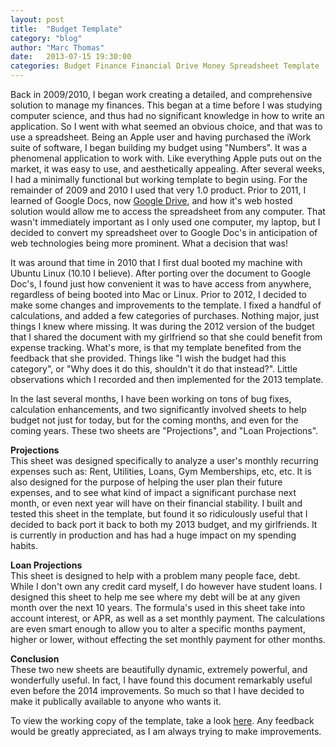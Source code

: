 ```yaml
---
layout: post
title:  "Budget Template"
category: "blog"
author: "Marc Thomas"
date:   2013-07-15 19:30:00
categories: Budget Finance Financial Drive Money Spreadsheet Template
---
```


Back in 2009/2010, I began work creating a detailed, and comprehensive solution to manage my finances. This began at a time before I was studying computer science, and thus had no significant knowledge in how to write an application. So I went with what seemed an obvious choice, and that was to use a spreadsheet. Being an Apple user and having purchased the iWork suite of software, I began building my budget using "Numbers". It was a phenomenal application to work with. Like everything Apple puts out on the market, it was easy to use, and aesthetically appealing. After several weeks, I had a minimally functional but working template to begin using. For the remainder of 2009 and 2010 I used that very 1.0 product. Prior to 2011, I learned of Google Docs, now [Google Drive][1], and how it's web hosted solution would allow me to access the spreadsheet from any computer. That wasn't immediately important as I only used one computer, my laptop, but I decided to convert my spreadsheet over to Google Doc's in anticipation of web technologies being more prominent. What a decision that was!

It was around that time in 2010 that I first dual booted my machine with Ubuntu Linux (10.10 I believe). After porting over the document to Google Doc's, I found just how convenient it was to have access from anywhere, regardless of being booted into Mac or Linux. Prior to 2012, I decided to make some changes and improvements to the template. I fixed a handful of calculations, and added a few categories of purchases. Nothing major, just things I knew where missing. It was during the 2012 version of the budget that I shared the document with my girlfriend so that she could benefit from expense tracking. What's more, is that my template benefited from the feedback that she provided. Things like "I wish the budget had this category", or "Why does it do this, shouldn't it do that instead?". Little observations which I recorded and then implemented for the 2013 template. 

In the last several months, I have been working on tons of bug fixes, calculation enhancements, and two significantly involved sheets to help budget not just for today, but for the coming months, and even for the coming years. These two sheets are "Projections", and "Loan Projections". 

**Projections** <br>
This sheet was designed specifically to analyze a user's monthly recurring expenses such as: Rent, Utilities, Loans, Gym Memberships, etc, etc. It is also designed for the purpose of helping the user plan their future expenses, and to see what kind of impact a significant purchase next month, or even next year will have on their financial stability. I built and tested this sheet in the template, but found it so ridiculously useful that I decided to back port it back to both my 2013 budget, and my girlfriends. It is currently in production and has had a huge impact on my spending habits.

**Loan Projections** <br>
This sheet is designed to help with a problem many people face, debt. While I don't own any credit card myself, I do however have student loans. I designed this sheet to help me see where my debt will be at any given month over the next 10 years. The formula's used in this sheet take into account interest, or APR, as well as a set monthly payment. The calculations are even smart enough to allow you to alter a specific months payment, higher or lower, without effecting the set monthly payment for other months.

**Conclusion** <br>
These two new sheets are beautifully dynamic, extremely powerful, and wonderfully useful. In fact, I have found this document remarkably useful even before the 2014 improvements. So much so that I have decided to make it publically available to anyone who wants it.
 
To view the working copy of the template, take a look [here][2]. Any feedback would be greatly appreciated, as I am always trying to make improvements.

[1]: https://drive.google.com
[2]: https://drive.google.com/templates?view=public&authorId=01784685571608047934


